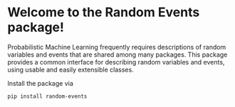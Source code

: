 # Welcome to the Random Events package!

Probabilistic Machine Learning frequently requires descriptions of random variables and events
that are shared among many packages.
This package provides a common interface for describing random variables and events, using
usable and easily extensible classes.

Install the package via

```
pip install random-events
```
